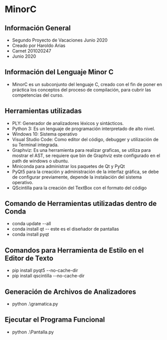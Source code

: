 # MinorC

## Información General
- Segundo Proyecto de Vacaciones Junio 2020
- Creado por Haroldo Arias
- Carnet 201020247
- Junio 2020

## Información del Lenguaje Minor C
- MinorC es un subconjunto del lenguaje C, creado con el fin de poner en práctica los conceptos del proceso de compilación, para cubrir las competencias del curso.

## Herramientas utilizadas
- PLY: Generador de analizadores léxicos y sintácticos.
- Python 3: Es un lenguaje de programación interpretado de alto nivel.
- Windows 10: Sistema operativo
- Visual Studio Code: Como editor del código, debugger y utilización de su Terminal integrada.
- Graphviz: Es una herramienta para realizar graficas, se utiliza para mostrar el AST, se requiere que bin de Graphviz este configurado en el path de windows o ubuntu.
- Miniconda para administrar los paquetes de Qt y PyQt 
- PyQt5 para la creación y administración de la interfaz gráfica, se debe de configurar previamente, depende la instalación del sistema operativo.
- QScintilla para la creación del TextBox con el formato del código

## Comando de Herramientas utilizadas dentro de Conda
- conda update --all
- conda install qt      -- este es el diseñador de pantallas
- conda install pyqt

## Comandos para Herramienta de Estilo en el Editor de Texto
- pip install pyqt5 --no-cache-dir
- pip install qscintilla --no-cache-dir

## Generación de Archivos de Analizadores
- python .\gramatica.py

## Ejecutar el Programa Funcional
- python .\Pantalla.py


